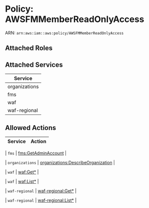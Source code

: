 # Policy: AWSFMMemberReadOnlyAccess

ARN: `arn:aws:iam::aws:policy/AWSFMMemberReadOnlyAccess`

## Attached Roles

## Attached Services

| Service |
|---------|
| organizations |
| fms |
| waf |
| waf-regional |

## Allowed Actions

| Service | Action |
|:-------:|--------|

| `fms` | [fms:GetAdminAccount](../actions.md#fms:getadminaccount) |

| `organizations` | [organizations:DescribeOrganization](../actions.md#organizations:describeorganization) |

| `waf` | [waf:Get*](../actions.md#waf:getall) |

| `waf` | [waf:List*](../actions.md#waf:listall) |

| `waf-regional` | [waf-regional:Get*](../actions.md#waf-regional:getall) |

| `waf-regional` | [waf-regional:List*](../actions.md#waf-regional:listall) |
